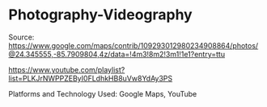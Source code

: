 # Photography-Videography

Source: https://www.google.com/maps/contrib/109293012980234908864/photos/@24.345555,-85.7909804,4z/data=!4m3!8m2!3m1!1e1?entry=ttu 

https://www.youtube.com/playlist?list=PLKJrNWPPZEByI0FLdhkHB8uVw8YdAy3PS 

Platforms and Technology Used: Google Maps, YouTube
